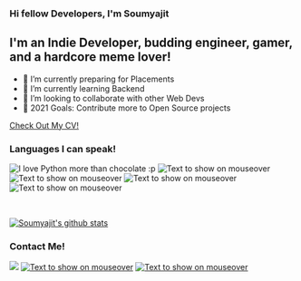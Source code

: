 ### Hi fellow Developers, I'm Soumyajit

## I'm an Indie Developer, budding engineer, gamer, and a hardcore meme lover!

- 🔭 I’m currently preparing for Placements
- 🌱 I’m currently learning Backend
- 👯 I’m looking to collaborate with other Web Devs
- 🥅 2021 Goals: Contribute more to Open Source projects

<a href="https://bit.ly/SoumyajitDawn_CV">Check Out My CV!</a>
<br>




### Languages I can speak!
![](https://img.shields.io/badge/python%20-%2314354C.svg?&style=for-the-badge&logo=python&logoColor=white "I love Python more than chocolate :p")
![](https://img.shields.io/badge/javascript%20-%23323330.svg?&style=for-the-badge&logo=javascript&logoColor=%23F7DF1E "Text to show on mouseover")
![](https://img.shields.io/badge/html5%20-%23E34F26.svg?&style=for-the-badge&logo=html5&logoColor=white "Text to show on mouseover")
![](https://img.shields.io/badge/css3%20-%231572B6.svg?&style=for-the-badge&logo=css3&logoColor=white "Text to show on mouseover")
![](https://img.shields.io/badge/node.js%20-%2343853D.svg?&style=for-the-badge&logo=node.js&logoColor=white "Text to show on mouseover")

<br>

[![Soumyajit's github stats](https://github-readme-stats.vercel.app/api?username=SoumyajitD)](https://github.com/SoumyajitD)
<br>

### Contact Me!
[![](https://img.shields.io/badge/WHATSAPP-%2325D366.svg?&style=for-the-badge&logo=whatsapp&logoColor=white)](https://wa.me/7003023457)
[![](https://img.shields.io/badge/facebook-%231877F2.svg?&style=for-the-badge&logo=facebook&logoColor=white "Text to show on mouseover")](https://www.facebook.com/soumyajitd7)
[![](https://img.shields.io/badge/gmail-%23D14836.svg?&style=for-the-badge&logo=gmail&logoColor=white "Text to show on mouseover")](https://mailto:soumyajitdawn@gmail.com)


